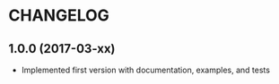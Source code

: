 CHANGELOG
=========

1.0.0 (2017-03-xx)
------------------
* Implemented first version with documentation, examples, and tests
